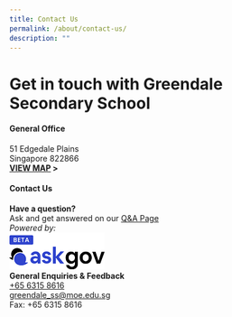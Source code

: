 ```yaml
---
title: Contact Us
permalink: /about/contact-us/
description: ""
---
```

# **Get in touch with Greendale Secondary School**

#### General Office
51 Edgedale Plains
<br> Singapore 822866
<br> **[VIEW MAP](https://maps.google.com/maps?q=51+Edgedale+Plains+Singapore+828866+) &gt;**

#### Contact Us
**Have a question?**
<br>Ask and get answered on our [Q&amp;A Page](https://staging.ask.gov.sg/gdlss)
<br>*Powered by:*
<br> ![](/files/logo-askgov-2.png)
<br>**General Enquiries &amp; Feedback**
<br> [+65 6315 8616](tel:+6563158616)
<br> [greendale_ss@moe.edu.sg](mailto:greendale_ss@moe.edu.sg)
<br> Fax: +65 6315 8616